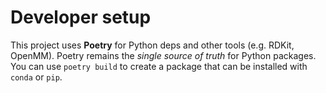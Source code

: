 # Developer setup

This project uses **Poetry** for Python deps and other tools (e.g. RDKit, OpenMM).
Poetry remains the *single source of truth* for Python packages. You can use `poetry build` to create a package
that can be installed with `conda` or `pip`.



